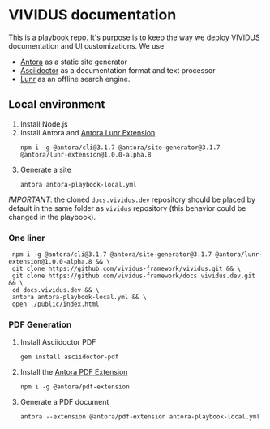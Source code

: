 # VIVIDUS documentation

This is a playbook repo. It's purpose is to keep the way we deploy VIVIDUS documentation and UI customizations.
We use
- [Antora](https://docs.antora.org/) as a static site generator
- [Asciidoctor](https://asciidoctor.org/docs/) as a documentation format and text processor
- [Lunr](https://lunrjs.com/) as an offline search engine.

## Local environment

1. Install Node.js
1. Install Antora and [Antora Lunr Extension](https://gitlab.com/antora/antora-lunr-extension)
    ```shell
    npm i -g @antora/cli@3.1.7 @antora/site-generator@3.1.7 @antora/lunr-extension@1.0.0-alpha.8
    ```
1. Generate a site
    ```shell
    antora antora-playbook-local.yml
    ```

*IMPORTANT*: the cloned `docs.vividus.dev` repository should be placed by default in the same folder as `vividus` repository (this behavior could be changed in the playbook).

### One liner
```shell
 npm i -g @antora/cli@3.1.7 @antora/site-generator@3.1.7 @antora/lunr-extension@1.0.0-alpha.8 && \
 git clone https://github.com/vividus-framework/vividus.git && \   
 git clone https://github.com/vividus-framework/docs.vividus.dev.git && \   
 cd docs.vividus.dev && \
 antora antora-playbook-local.yml && \  
 open ./public/index.html
 ```

### PDF Generation
1. Install Asciidoctor PDF
    ```shell
    gem install asciidoctor-pdf
    ```
1. Install the [Antora PDF Extension](https://gitlab.com/antora/antora-assembler/)
    ```shell
    npm i -g @antora/pdf-extension
    ```
1. Generate a PDF document
    ```shell
    antora --extension @antora/pdf-extension antora-playbook-local.yml
    ```
